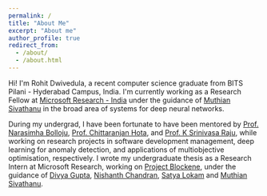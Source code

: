 ```yaml
---
permalink: /
title: "About Me"
excerpt: "About me"
author_profile: true
redirect_from: 
  - /about/
  - /about.html
---
```


Hi! I'm Rohit Dwivedula, a recent computer science graduate from BITS Pilani - Hyderabad Campus, India. I'm currently working as a Research Fellow at [Microsoft Research - India](https://www.microsoft.com/en-us/research/lab/microsoft-research-india/) under the guidance of [Muthian Sivathanu](https://www.microsoft.com/en-us/research/people/muthian/) in the broad area of systems for deep neural networks. 

During my undergrad, I have been fortunate to have been mentored by [Prof. Narasimha Bolloju](https://universe.bits-pilani.ac.in/hyderabad/narasimhabolloju/Profile), [Prof. Chittaranjan Hota](https://www.bits-pilani.ac.in/hyderabad/chittaranjanhota/Profile), and [Prof. K Srinivasa Raju](https://www.bits-pilani.ac.in/hyderabad/ksraju/Profile), while working on research projects in software development management, deep learning for anomaly detection, and applications of multiobjective optimisation, respectively. I wrote my undergraduate thesis as a Research Intern at Microsoft Research, working on [Project Blockene](https://www.microsoft.com/en-us/research/project/blockene/), under the guidance of [Divya Gupta](https://www.microsoft.com/en-us/research/people/digup/), [Nishanth Chandran](https://www.microsoft.com/en-us/research/people/nichandr/), [Satya Lokam](https://www.microsoft.com/en-us/research/people/satya/) and [Muthian Sivathanu](https://www.microsoft.com/en-us/research/people/muthian/). 